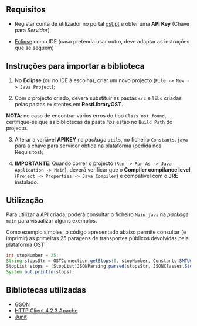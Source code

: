 ## Requisitos

* Registar conta de utilizador no portal [ost.pt](ost.pt) e obter uma **API Key** (Chave para *Servidor*)

* [Eclipse](http://eclipse.org/) como IDE (caso pretenda usar outro, deve adaptar as instruções que se seguem)


## Instruções para importar a biblioteca

1. No **Eclipse** (ou no IDE à escolha), criar um novo projecto (`File -> New -> Java Project`);

2. Com o projecto criado, deverá substituir as pastas `src` e `libs` criadas pelas pastas existentes em **RestLibraryOST**.

**NOTA**: no caso de encontrar vários erros do tipo `Class not found`, certifique-se que as bibliotecas da pasta _libs_ estão no `Build Path` do projecto.

3. Alterar a variável **APIKEY** na *package* `utils`, no ficheiro `Constants.java` para a chave para servidor obtida na plataforma (pedida nos Requisitos);

4. **IMPORTANTE**: Quando correr o projecto (`Run -> Run As -> Java Application -> Main`), deverá verificar que o **Compiler compilance level** (`Project -> Properties -> Java Compiler`) é compatível com o **JRE** instalado.


## Utilização

Para utilizar a API criada, poderá consultar o ficheiro `Main.java` na *package* `main` para visualizar alguns exemplos.

Como exemplo simples, o código apresentado abaixo permite consultar (e imprimir) as primeiras 25 paragens de transportes públicos devolvidas pela plataforma OST:

```java
int stopNumber = 25;
String stopsStr = OSTConnection.getStops(0, stopNumber, Constants.SMTUC);
StopList stops = (StopList)JSONParsing.parsed(stopsStr, JSONClasses.Stop);
System.out.println(stops);
```

## Bibliotecas utilizadas
* [GSON](http://code.google.com/p/google-gson/)
* [HTTP Client 4.2.3 Apache](http://hc.apache.org/downloads.cgi)
* [Junit](https://github.com/junit-team/junit)
